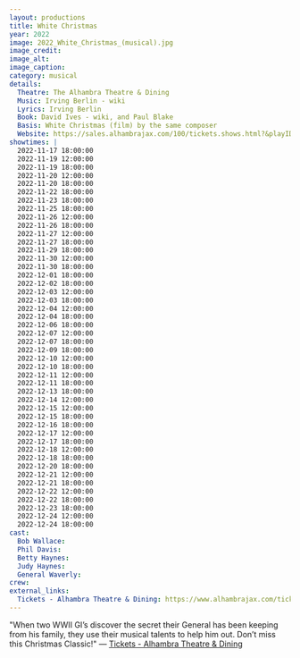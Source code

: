 ```yaml
---
layout: productions
title: White Christmas
year: 2022
image: 2022_White_Christmas_(musical).jpg
image_credit: 
image_alt:
image_caption:
category: musical
details:
  Theatre: The Alhambra Theatre & Dining
  Music: Irving Berlin - wiki
  Lyrics: Irving Berlin
  Book: David Ives - wiki, and Paul Blake
  Basis: White Christmas (film) by the same composer
  Website: https://sales.alhambrajax.com/100/tickets.shows.html?&playID=396&code=JaxPlays
showtimes: |
  2022-11-17 18:00:00
  2022-11-19 12:00:00
  2022-11-19 18:00:00
  2022-11-20 12:00:00
  2022-11-20 18:00:00
  2022-11-22 18:00:00
  2022-11-23 18:00:00
  2022-11-25 18:00:00
  2022-11-26 12:00:00
  2022-11-26 18:00:00
  2022-11-27 12:00:00
  2022-11-27 18:00:00
  2022-11-29 18:00:00
  2022-11-30 12:00:00
  2022-11-30 18:00:00
  2022-12-01 18:00:00
  2022-12-02 18:00:00
  2022-12-03 12:00:00
  2022-12-03 18:00:00
  2022-12-04 12:00:00
  2022-12-04 18:00:00
  2022-12-06 18:00:00
  2022-12-07 12:00:00
  2022-12-07 18:00:00
  2022-12-09 18:00:00
  2022-12-10 12:00:00
  2022-12-10 18:00:00
  2022-12-11 12:00:00
  2022-12-11 18:00:00
  2022-12-13 18:00:00
  2022-12-14 12:00:00
  2022-12-15 12:00:00
  2022-12-15 18:00:00
  2022-12-16 18:00:00
  2022-12-17 12:00:00
  2022-12-17 18:00:00
  2022-12-18 12:00:00
  2022-12-18 18:00:00
  2022-12-20 18:00:00
  2022-12-21 12:00:00
  2022-12-21 18:00:00
  2022-12-22 12:00:00
  2022-12-22 18:00:00
  2022-12-23 18:00:00
  2022-12-24 12:00:00
  2022-12-24 18:00:00
cast:
  Bob Wallace: 
  Phil Davis: 
  Betty Haynes: 
  Judy Haynes: 
  General Waverly: 
crew: 
external_links:
  Tickets - Alhambra Theatre & Dining: https://www.alhambrajax.com/tickets/
---
```

"When two WWII GI’s discover the secret their General has been keeping from his family, they use their musical talents to help him out. Don’t miss this Christmas Classic!" — [Tickets - Alhambra Theatre & Dining](https://www.alhambrajax.com/tickets/)
